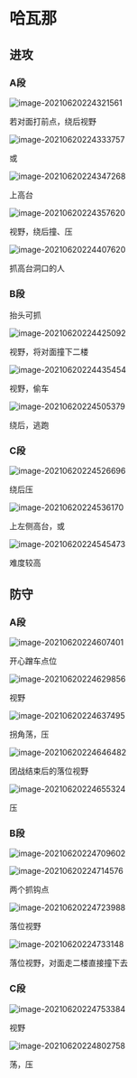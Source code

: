 # 哈瓦那

## 进攻

### A段

![image-20210620224321561](http://markdown-1303167219.cos.ap-shanghai.myqcloud.com/image-20210620224321561.png)

若对面打前点，绕后视野

![image-20210620224333757](http://markdown-1303167219.cos.ap-shanghai.myqcloud.com/image-20210620224333757.png)

或

![image-20210620224347268](http://markdown-1303167219.cos.ap-shanghai.myqcloud.com/image-20210620224347268.png)

上高台

![image-20210620224357620](http://markdown-1303167219.cos.ap-shanghai.myqcloud.com/image-20210620224357620.png)

视野，绕后撞、压

![image-20210620224407620](http://markdown-1303167219.cos.ap-shanghai.myqcloud.com/image-20210620224407620.png)

抓高台洞口的人

### B段

抬头可抓

![image-20210620224425092](http://markdown-1303167219.cos.ap-shanghai.myqcloud.com/image-20210620224425092.png)

视野，将对面撞下二楼

![image-20210620224435454](http://markdown-1303167219.cos.ap-shanghai.myqcloud.com/image-20210620224435454.png)

视野，偷车

![image-20210620224505379](http://markdown-1303167219.cos.ap-shanghai.myqcloud.com/image-20210620224505379.png)

绕后，逃跑

### C段

![image-20210620224526696](http://markdown-1303167219.cos.ap-shanghai.myqcloud.com/image-20210620224526696.png)

绕后压

![image-20210620224536170](http://markdown-1303167219.cos.ap-shanghai.myqcloud.com/image-20210620224536170.png)

上左侧高台，或

![image-20210620224545473](http://markdown-1303167219.cos.ap-shanghai.myqcloud.com/image-20210620224545473.png)

难度较高

## 防守

### A段

![image-20210620224607401](http://markdown-1303167219.cos.ap-shanghai.myqcloud.com/image-20210620224607401.png)

开心蹭车点位

![image-20210620224629856](http://markdown-1303167219.cos.ap-shanghai.myqcloud.com/image-20210620224629856.png)

视野

![image-20210620224637495](http://markdown-1303167219.cos.ap-shanghai.myqcloud.com/image-20210620224637495.png)

拐角荡，压

![image-20210620224646482](http://markdown-1303167219.cos.ap-shanghai.myqcloud.com/image-20210620224646482.png)

团战结束后的落位视野

![image-20210620224655324](http://markdown-1303167219.cos.ap-shanghai.myqcloud.com/image-20210620224655324.png)

压

### B段

![image-20210620224709602](http://markdown-1303167219.cos.ap-shanghai.myqcloud.com/image-20210620224709602.png)

![image-20210620224714576](http://markdown-1303167219.cos.ap-shanghai.myqcloud.com/image-20210620224714576.png)

两个抓钩点

![image-20210620224723988](http://markdown-1303167219.cos.ap-shanghai.myqcloud.com/image-20210620224723988.png)

落位视野

![image-20210620224733148](http://markdown-1303167219.cos.ap-shanghai.myqcloud.com/image-20210620224733148.png)

落位视野，对面走二楼直接撞下去

### C段

![image-20210620224753384](http://markdown-1303167219.cos.ap-shanghai.myqcloud.com/image-20210620224753384.png)

视野

![image-20210620224802758](http://markdown-1303167219.cos.ap-shanghai.myqcloud.com/image-20210620224802758.png)

荡，压